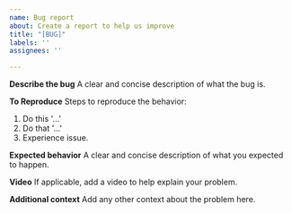 ```yaml
---
name: Bug report
about: Create a report to help us improve
title: "[BUG]"
labels: ''
assignees: ''

---
```


**Describe the bug**
A clear and concise description of what the bug is.

**To Reproduce**
Steps to reproduce the behavior:
1. Do this '...'
2. Do that '...'
3. Experience issue.

**Expected behavior**
A clear and concise description of what you expected to happen.

**Video**
If applicable, add a video to help explain your problem.

**Additional context**
Add any other context about the problem here.
